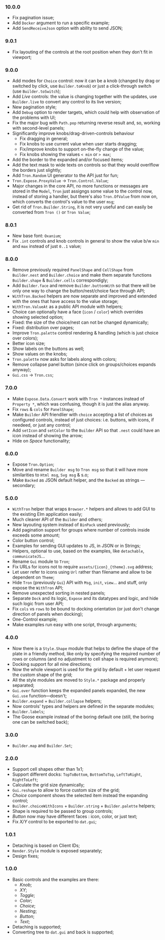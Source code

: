 ### 10.0.0

* Fix pagination issue;
* Add `Docker` argument to run a specific example;
* Add `SendReceiveJson` option with ability to send JSON;

### 9.0.1

* Fix layouting of the controls at the root position when they don't fit in viewport;

### 9.0.0

* Add modes for `Choice` control: now it can be a knob (changed by drag or switched by click, use `Builder.toKnob`) or just a click-through switch  (use `Builder.toSwitch`);
* Add _Live_ controls: the value is changing together with the updates, use `Builder.live` to convert any control to its live version;
* New pagination style;
* Add `Debug` option to render targets, which could help with observation of the problems with UI;
* Fix the major bug with `Path.pop` returning reverse result and, so, working with second-level panels;
* Significantly improve knobs/drag-driven-controls behaviour
    * Fix dragging in general;
    * Fix knobs to use current value when user starts dragging;
    * Fix/improve knobs to support on-the-fly change of the value;
    * Fix knobs showing the values `< min` or `> max`;
* Add the border to the expanded and/or focused items;
* Add the text mask to wide texts on controls so that they would overlflow the borders just slightly;
* Add `Tron.Random` UI generator to the API just for fun;
* `Tron.Expose.ProxyValue` -> `Tron.Control.Value`;
* Major changes in the core API, no more functions or messages are stored in the `Model`, `Tron` just assigngs some value to the control now, instead of storing a handler, but there's also `Tron.OfValue` from now on, which converts the control's value to the user `msg`;
* Get rid of `Tron.Builder.String`, it is not very useful and can easily be converted from `Tron ()` or `Tron Value`;

### 8.0.1

* New base font: `Oxanium`;
* Fix `.int` controls and knob controls in general to show the value b/w `min` and `max` instead of just `0..1` value;

### 8.0.0

* Remove previously required `PanelShape` and `CellShape` from `Builder.nest` and `Builder.choice` and make them separate functions `Builder.shape` & `Builder.cells` correspondigly;
* Add `Builder.face` and remove `Builder.buttonWith` so that there will be only one way to change the button/nest/choice face through API;
* `WithTron.Backed` helpers are now separate and improved and extended with the ones that have access to the value storage;
* `WithTron.ValueAt` as a public API module with helpers;
* Choice can optionally have a face (`icon` / `color`) which overrides showing selected option;
* Fixed: the size of the choice/nest can not be changed dynamically;
* Fixed: distribution over pages;
* Improve `Tron.palette` control rendering & handling (which is just choice over colors);
* Better icon size;
* Show labels on the buttons as well;
* Show values on the knobs;
* `Tron.palette` now asks for labels along with colors;
* Remove collapse panel button (since click on groups/choices expands anyway);
* `Gui.css` -> `Tron.css`;

### 7.0.0

* Make `Expose.Data.Convert` work with `Tron *` instances instead of `Property *`, which was confusing, though it is just the alias anyway.
* Fix `rows` & `cols` for `PanelShape`;
* Make `Builder` API friendlier with `choice` accepting a list of choices as configured controls, instead of just choices: i.e. buttons, with icons, if needeed, or just any control;
* Add `setIcon` and `setColor` to the `Builder` API so that `.nest` could have an icon instead of showing the arrow;
* Hide on _Space_ functionality;

### 6.0.0

* Expose `Tron.Option`;
* Move and rename `Builder msg` to `Tron msg` so that it will have more similarities to `Html msg`, `Svg msg` & s.o;
* Make `Backed` as JSON default helper, and the `Backed` as strings — secondary;

### 5.0.0

* `WithTron` helper that wraps `Browser.*` helpers and allows to add GUI to the existing Elm application easily;
* Much cleaner API of the `Builder` and others;
* New layouting system instead of `BinPack` used previously;
* Add pagination support for groups where number of controls inside exceeds some amount;
* Color button control;
* Examples for sending GUI updates to JS, in JSON or in Strings;
* Helpers, optional to use, based on the examples, like `detachable`, `communicateJS`...
* Rename `Gui` module to `Tron`;
* Fix URLs for icons not to require `assets/{icon}_{theme}.svg` address;
* Let user refer to icons using `Url` rather than filename and allow to be dependent on `Theme`;
* Hide `Tron` (previously `Gui`) API with `Msg`, `init`, `view`... and stuff, only expose the `WithTron` API;
* Remove unexpected sorting in nested panels;
* Separate `Dock` and its logic, `Expose` and its datatypes and logic, and hide such logic from user API;
* Fix `cols` vs `rows` to be bound to docking orientation (or just don't change direction of panels when docking);
* One-Control example;
* Make examples run easy with one script, through arguments;

### 4.0.0

* Now there is a `Style.Shape` module that helps to define the shape of the plate in a friendly method, like only by specifying the required number of rows or columns (and no adjustment to cell shape is required anymore);
* Docking support for all nine directions;
* Now the whole viewport is used for the grid by default + let user request the custom shape of the grid;
* All the style modules are moved to `Style.*` package and properly separated;
* `Gui.over` function keeps the expanded panels expanded, the new `Gui.use` function—doesn't;
* `Builder.expand` + `Builder.collapse` helpers;
* Now controls' types and helpers are defined in the separate modules;
* `Builder.labels`;
* The Goose example instead of the boring default one (still, the boring one can be switched back);

### 3.0.0

* `Builder.map` and `Builder.Set`;

### 2.0.0

* Support cell shapes other than 1x1;
* Support different docks: `TopToBottom`, `BottomToTop`, `LeftToRight`, `RightToLeft`;
* Calculate the grid size dynamically;
* `Gui.reshape` to allow to force custom size of the grid;
* _Choice_ component shows the selected item instead the expanding control;
* `Builder.choiceWithIcons` + `Builder.string` + `Builder.palette` helpers;
* Shape is required to be passed to group controls;
* _Button_ now may have different faces : icon, color, or just text;
* Fix _X/Y_ control to be exported to `dat.gui`;

### 1.0.1

* Detaching is based on Client IDs;
* `Render.Style` module is exposed separately;
* Design fixes;

### 1.0.0

* Basic controls and the examples are there:
    * _Knob_;
    * _XY_;
    * _Toggle_;
    * _Color_;
    * _Choice_;
    * _Nesting_;
    * _Button_;
    * _Text_;
* Detaching is supported;
* Converting tree to `dat.gui` and back is supported;
